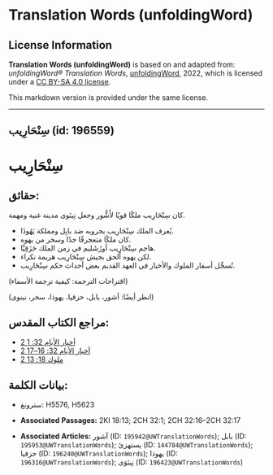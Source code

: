 # Translation Words (unfoldingWord)

## License Information

**Translation Words (unfoldingWord)** is based on and adapted from: _unfoldingWord® Translation Words_, [unfoldingWord](https://unfoldingword.org/utw), 2022, which is licensed under a [CC BY-SA 4.0 license](https://creativecommons.org/licenses/by-sa/4.0/legalcode.en).

This markdown version is provided under the same license.



--------------------------------

## سِنْحَارِيب (id: 196559)

سِنْحَارِيب
===========

حقائق:
------

كان سِنْحَارِيب ملكًا قويًا لأَشُّور وجعل نِينَوى مدينة غنية ومهمة.

* يُعرف الملك سِنْحَارِيب بحروبه ضد بابِل ومملكة يَهُوذَا.
* كان ملكًا متعجرفًا جدًا وسخر من يهوه.
* هاجم سِنْحَارِيب أورُشَليم في زمن الملك حَزَقِيَّا.
* لكن يهوه ألحق بجيش سِنْحَارِيب هزيمة نكراء.
* تُسجِّل أسفار الملوك والأخبار في العهد القديم بعض أحداث حكم سِنْحَارِيب.

(اقتراحات الترجمة: كيفية ترجمة الأسماء)

(انظر أيضًا: أشور، بابل، حزقيا، يهوذا، سخر، نينوى)

مراجع الكتاب المقدس:
--------------------

* [2 أخبار الأيام 32: 1](https://ref.ly/2Chr32:1)
* [2 أخبار الأيام 32: 16–17](https://ref.ly/2Chr32:16-2Chr32:17)
* [2 ملوك 18: 13](https://ref.ly/2Kgs18:13)

بيانات الكلمة:
--------------

* سترونغ: H5576, H5623

* **Associated Passages:** 2KI 18:13; 2CH 32:1; 2CH 32:16–2CH 32:17
* **Associated Articles:** آشور (ID: `195942@UWTranslationWords`); بابل (ID: `195953@UWTranslationWords`); يستهزئ (ID: `144784@UWTranslationWords`); حزقيا (ID: `196240@UWTranslationWords`); يهوذا (ID: `196316@UWTranslationWords`); نِينَوَى (ID: `196423@UWTranslationWords`)

